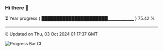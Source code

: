 ### Hi there 👋

⏳ Year progress { ██████████████████████▁▁▁▁▁▁▁▁ } 75.42 %

---

⏰ Updated on Thu, 03 Oct 2024 01:17:37 GMT

![Progress Bar CI](https://github.com/liununu/liununu/workflows/Progress%20Bar%20CI/badge.svg)

